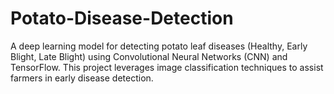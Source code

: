 # Potato-Disease-Detection
A deep learning model for detecting potato leaf diseases (Healthy, Early Blight, Late Blight) using Convolutional Neural Networks (CNN) and TensorFlow. This project leverages image classification techniques to assist farmers in early disease detection.

